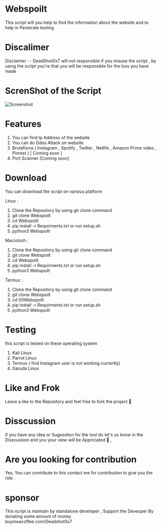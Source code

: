 # Webspoilt
This script will you help to find the information about the website and to help in Penetrate testing 
# Discalimer
Disclaimer : - DeadShot0x7 will not responsible if you misuse the script , by using  the script you're that you will be responsible for the loss you have made 
# ScrenShot of the Script
![Screenshot](ScrnShot.JPG)
# Features
1. You can find Ip Address  of the website
2. You can do Ddos Attack on website 
3. Bruteforce ( Instagram ,  Spotify  ,  Twitter , Netfilx ,  Amazon Prime video , Pinrest ) [ Coming soon ]
4. Port Scanner [Coming soon]
# Download
You can download the script on various platform 

 Linux  :
 
 1. Clone the Repository  by using git clone command 
 2. git clone Webspoilt
 3. cd Webspoilt
 4. pip install -r Requirments.txt or run  setup.sh
 5. python3 Webspoilt
 
 
 Macintosh : 
 
  1. Clone the Repository  by using git clone command 
 2. git clone Webspoilt
 3. cd Webspoilt
 4. pip install -r Requirments.txt or run  setup.sh
 5. python3 Webspoilt
 
 
 Termux :
  1. Clone the Repository  by using git clone command 
 2. git clone Webspoilt
 3. cd 00Webspoilt
 4. pip install -r Requirments.txt or run  setup.sh
 5. python3 Webspoilt

# Testing 
this script is tested  on these operating system 

1. Kali Linux
2. Parrot Linux
3. Termux ( find Instagram user is not working currently)
4. Garuda Linux 
# Like and  Frok
Leave a like to the Repository  and feel free to fork the project  🙂

# Disscussion 
if you have any idea or Sugesstion for the tool do let's us know in the Disscussion and you your view will be Appriciated 🙌 , 
# Are you looking for contribution 
Yes, You can contribute to this contact me for contribution  to give you the role .
# sponsor 
This script is maintain by standalone developer , Support the Deveoper By donating some amount of money                     
buymeacoffee.com/Deadshot0x7                

